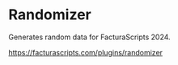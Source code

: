 # Randomizer
Generates random data for FacturaScripts 2024.

https://facturascripts.com/plugins/randomizer